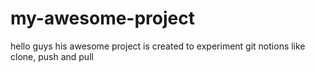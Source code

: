 # my-awesome-project
hello guys 
his awesome project is created to experiment git notions like clone, push and pull
